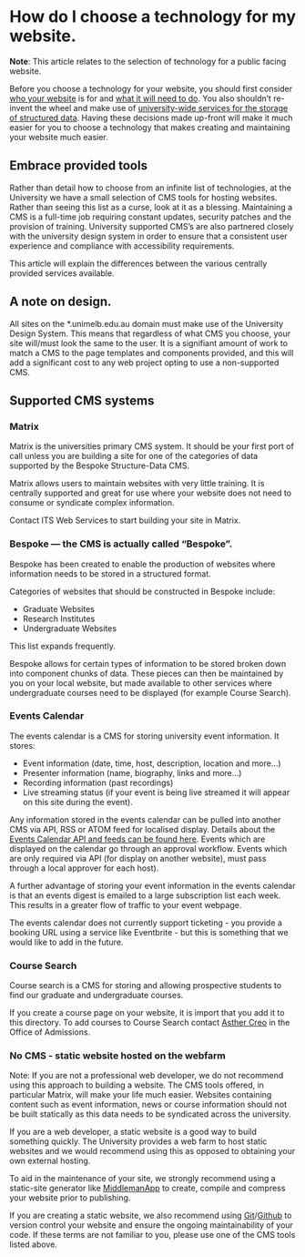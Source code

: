 # How do I choose a technology for my website.

**Note**: This article relates to the selection of technology for a public facing website.

Before you choose a technology for your website, you should first consider [who your website](#) is for and [what it will need to do](#). You also shouldn’t re-invent the wheel and make use of [university-wide services for the storage of structured data](#). Having these decisions made up-front will make it much easier for you to choose a technology that makes creating and maintaining your website much easier. 

## Embrace provided tools
Rather than detail how to choose from an infinite list of technologies, at the University we have a small selection of CMS tools for hosting websites. Rather than seeing this list as a curse, look at it as a blessing. Maintaining a CMS is a full-time job requiring constant updates, security patches and the provision of training. University supported CMS’s are also partnered closely with the university design system in order to ensure that a consistent user experience and compliance with accessibility requirements. 

This article will explain the differences between the various centrally provided services available. 

## A note on design. 
All sites on the *.unimelb.edu.au domain must make use of the University Design System. This means that regardless of what CMS you choose, your site will/must look the same to the user. It is a signifiant amount of work to match a CMS to the page templates and components provided, and this will add a significant cost to any web project opting to use a non-supported CMS. 

## Supported CMS systems

### Matrix
Matrix is the universities primary CMS system. It should be your first port of call unless you are building a site for one of the categories of data supported by the Bespoke Structure-Data CMS. 

Matrix allows users to maintain websites with very little training. It is centrally supported and great for use where your website does not need to consume or syndicate complex information. 

Contact ITS Web Services to start building your site in Matrix. 

### Bespoke — the CMS is actually called “Bespoke”. 

Bespoke has been created to enable the production of websites where information needs to be stored in a structured format.

Categories of websites that should be constructed in Bespoke include:

* Graduate Websites
* Research Institutes
* Undergraduate Websites

This list expands frequently. 

Bespoke allows for certain types of information to be stored broken down into component chunks of data. These pieces can then be maintained by you on your local website, but made available to other services where undergraduate courses need to be displayed (for example Course Search). 


### Events Calendar

The events calendar is a CMS for storing  university event information. It stores:

* Event information (date, time, host, description, location and more…)
* Presenter information (name, biography, links and more…)
* Recording information (past recordings)
* Live streaming status (if your event is being live streamed it will appear on this site during the event). 

Any information stored in the events calendar can be pulled into another CMS via API, RSS or ATOM feed for localised display. Details about the [Events Calendar API and feeds can be found here](#). Events which are displayed on the calendar go through an approval workflow. Events which are only required via API (for display on another website), must pass through a local approver for each host). 

A further advantage of storing your event information in the events calendar is that an events digest is emailed to a large subscription list each week. This results in a greater flow of traffic to your event webpage. 

The events calendar does not currently support ticketing - you provide a booking URL using a service like Eventbrite - but this is something that we would like to add in the future. 

### Course Search

Course search is a CMS for storing and allowing prospective students to find our graduate and undergraduate courses. 

If you create a course page on your website, it is import that you add it to this directory. To add courses to Course Search contact [Asther Creo](mailto:asther.creo@unimelb.edu.au) in the Office of Admissions. 

### No CMS - static website hosted on the webfarm
Note: If you are not a professional web developer, we do not recommend using this approach to building a website. The CMS tools offered, in particular Matrix, will make your life much easier. Websites containing content such as event information, news or course information should not be built statically as this data needs to be syndicated across the university. 

If you are a web developer, a static website is a good way to build something quickly. The University provides a web farm to host static websites and we would recommend using this as opposed to obtaining your own external hosting.

To aid in the maintenance of your site, we strongly recommend using a static-site generator like [MiddlemanApp](http://middlemanapp.com) to create, compile and compress your website prior to publishing. 

If you are creating a static website, we also recommend using [Git](http://git.srm.com)/[Github](http://github.com) to version control your website and ensure the ongoing maintainability of your code. If these terms are not familiar to you, please use one of the CMS tools listed above. 
